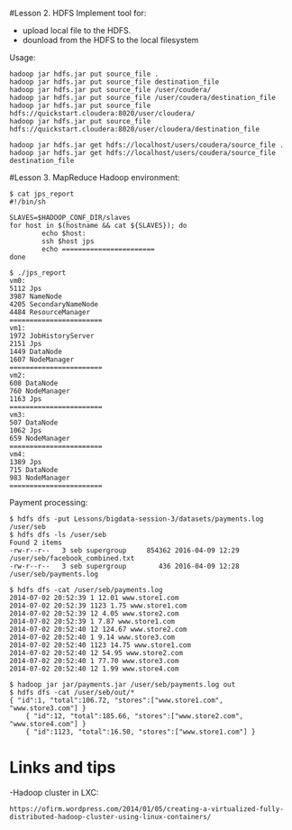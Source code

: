 #Lesson 2. HDFS
Implement tool for:
- upload local file to the HDFS.
- dounload from the HDFS to the local filesystem

Usage:

	hadoop jar hdfs.jar put source_file .
	hadoop jar hdfs.jar put source_file destination_file
	hadoop jar hdfs.jar put source_file /user/coudera/
	hadoop jar hdfs.jar put source_file /user/coudera/destination_file
	hadoop jar hdfs.jar put source_file hdfs://quickstart.cloudera:8020/user/cloudera/
	hadoop jar hdfs.jar put source_file hdfs://quickstart.cloudera:8020/user/cloudera/destination_file

	hadoop jar hdfs.jar get hdfs://localhost/users/coudera/source_file .
	hadoop jar hdfs.jar get hdfs://localhost/users/coudera/source_file destination_file

#Lesson 3. MapReduce
Hadoop environment:

	$ cat jps_report 
	#!/bin/sh

	SLAVES=$HADOOP_CONF_DIR/slaves
	for host in $(hostname && cat ${SLAVES}); do
    		echo $host:
    		ssh $host jps
    		echo =======================
	done

	$ ./jps_report
	vm0:
	5112 Jps
	3987 NameNode
	4205 SecondaryNameNode
	4484 ResourceManager
	=======================
	vm1:
	1972 JobHistoryServer
	2151 Jps
	1449 DataNode
	1607 NodeManager
	=======================
	vm2:
	608 DataNode
	760 NodeManager
	1163 Jps
	=======================
	vm3:
	507 DataNode
	1062 Jps
	659 NodeManager
	=======================
	vm4:
	1389 Jps
	715 DataNode
	983 NodeManager
	=======================

Payment processing:

	$ hdfs dfs -put Lessons/bigdata-session-3/datasets/payments.log /user/seb
	$ hdfs dfs -ls /user/seb
	Found 2 items
	-rw-r--r--   3 seb supergroup     854362 2016-04-09 12:29 /user/seb/facebook_combined.txt
	-rw-r--r--   3 seb supergroup        436 2016-04-09 12:28 /user/seb/payments.log

	$ hdfs dfs -cat /user/seb/payments.log
	2014-07-02 20:52:39 1 12.01 www.store1.com
	2014-07-02 20:52:39 1123 1.75 www.store1.com
	2014-07-02 20:52:39 12 4.05 www.store2.com
	2014-07-02 20:52:39 1 7.87 www.store1.com
	2014-07-02 20:52:40 12 124.67 www.store2.com
	2014-07-02 20:52:40 1 9.14 www.store3.com
	2014-07-02 20:52:40 1123 14.75 www.store1.com
	2014-07-02 20:52:40 12 54.95 www.store2.com
	2014-07-02 20:52:40 1 77.70 www.store3.com
	2014-07-02 20:52:40 12 1.99 www.store4.com
	
	$ hadoop jar jar/payments.jar /user/seb/payments.log out
	$ hdfs dfs -cat /user/seb/out/*
	{ "id":1, "total":106.72, "stores":["www.store1.com", "www.store3.com"] }
    	{ "id":12, "total":185.66, "stores":["www.store2.com", "www.store4.com"] }
    	{ "id":1123, "total":16.50, "stores":["www.store1.com"] }

# Links and tips

-Hadoop cluster in LXC:

	https://ofirm.wordpress.com/2014/01/05/creating-a-virtualized-fully-distributed-hadoop-cluster-using-linux-containers/
	





